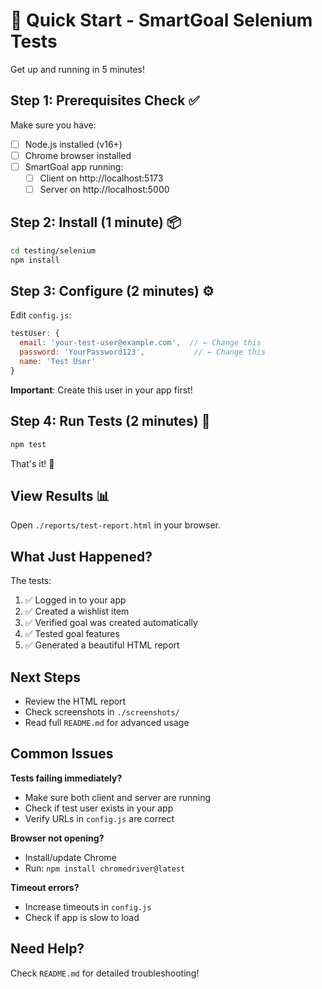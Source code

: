 # 🚀 Quick Start - SmartGoal Selenium Tests

Get up and running in 5 minutes!

## Step 1: Prerequisites Check ✅

Make sure you have:
- [ ] Node.js installed (v16+)
- [ ] Chrome browser installed
- [ ] SmartGoal app running:
  - [ ] Client on http://localhost:5173
  - [ ] Server on http://localhost:5000

## Step 2: Install (1 minute) 📦

```bash
cd testing/selenium
npm install
```

## Step 3: Configure (2 minutes) ⚙️

Edit `config.js`:

```javascript
testUser: {
  email: 'your-test-user@example.com',  // ← Change this
  password: 'YourPassword123',           // ← Change this
  name: 'Test User'
}
```

**Important**: Create this user in your app first!

## Step 4: Run Tests (2 minutes) 🧪

```bash
npm test
```

That's it! 🎉

## View Results 📊

Open `./reports/test-report.html` in your browser.

## What Just Happened?

The tests:
1. ✅ Logged in to your app
2. ✅ Created a wishlist item
3. ✅ Verified goal was created automatically
4. ✅ Tested goal features
5. ✅ Generated a beautiful HTML report

## Next Steps

- Review the HTML report
- Check screenshots in `./screenshots/`
- Read full `README.md` for advanced usage

## Common Issues

**Tests failing immediately?**
- Make sure both client and server are running
- Check if test user exists in your app
- Verify URLs in `config.js` are correct

**Browser not opening?**
- Install/update Chrome
- Run: `npm install chromedriver@latest`

**Timeout errors?**
- Increase timeouts in `config.js`
- Check if app is slow to load

## Need Help?

Check `README.md` for detailed troubleshooting!

